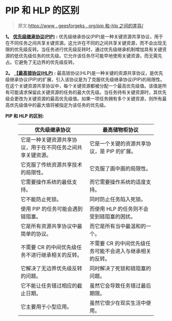 # PIP 和 HLP 的区别

> 原文:[https://www . geesforgeks . org/pip 和-hlp 之间的差异/](https://www.geeksforgeeks.org/difference-between-pip-and-hlp/)

**1。** [**优先级继承协议(PIP)**](https://www.geeksforgeeks.org/priority-inheritance-protocol-pip-in-synchronization/) **:**
优先级继承协议(PIP)是一种关键资源共享协议，用于在不同任务之间共享关键资源。这允许在不同的之间共享关键资源，而不会出现无限的优先级反转。当任务进行优先级反转时，通过优先级继承机制增加具有关键资源的低优先级任务的优先级。它允许该任务尽可能早地使用关键资源，而无需先占。它避免了无边界的优先级反转。

**2。** [**【最高锁协议(HLP)**](https://www.geeksforgeeks.org/highest-locker-protocol-hlp/) **:**
最高锁协议(HLP)是一种关键的资源共享协议，是优先级继承协议(PIP)的扩展，引入该协议是为了克服优先级继承协议(PIP)的局限性。在这个关键资源共享协议中，每个关键资源都被分配一个最高优先级值。该值是所有可能请求保留此关键资源的任务的最大优先级。当任务持有关键资源时，其优先级会更改为关键资源的最高优先级值。如果一项任务拥有多个关键资源，则所有最高优先级值中的最大值将被指定为该任务的优先级。

**PIP 和 HLP 的区别:**

<figure class="table">

| 优先级继承协议 | 最高储物柜协议 |
| --- | --- |
| 它是一种关键资源共享协议，用于在不同任务之间共享关键资源。 | 它是一个关键的资源共享协议，是 PIP 的扩展。 |
| 它克服了传统资源共享技术的局限性。 | 它克服了画中画的局限性。 |
| 它需要操作系统的最低支持。 | 而它需要操作系统的适度支持。 |
| 它不能防止死锁。 | 同时防止任务陷入死锁。 |
| 使用 PIP 的任务可能会遇到链阻塞。 | 而使用 HLP 的任务则不会受到链阻塞的困扰。 |
| 它是所有资源共享协议中最简单的协议。 | 而它是所有当中最温和的一个。 |
| 不需要 CR 的中间优先级任务不进行继承相关的反转。 | 不需要 CR 的中间优先级任务可能不会进入与继承相关的反转。 |
| 它解决了无边界优先级反转的问题。 | 同时解决了死锁和链阻塞的问题。 |
| 它不能让任务错过相应的截止日期。 | 虽然它会导致任务错过最后期限。 |
| 它主要用于小型应用。 | 虽然它很少在现实生活中使用。 |

</figure>